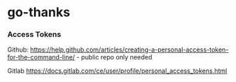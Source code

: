 # go-thanks


### Access Tokens
Github: https://help.github.com/articles/creating-a-personal-access-token-for-the-command-line/ - public repo only needed

Gitlab https://docs.gitlab.com/ce/user/profile/personal_access_tokens.html